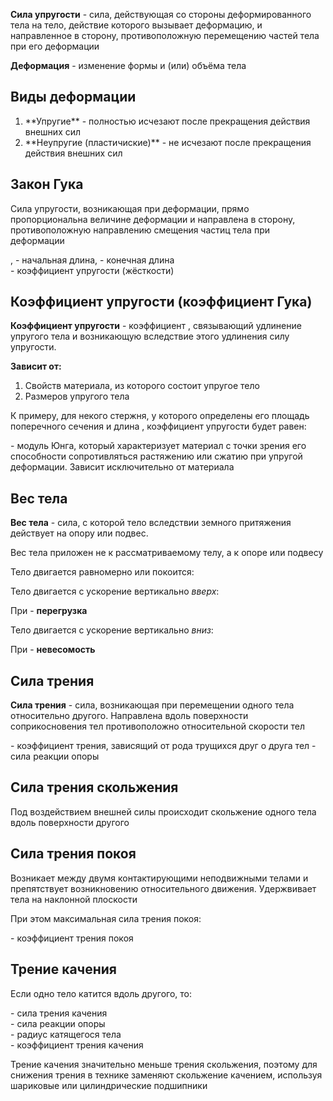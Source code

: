 **Сила упругости** - сила, действующая со стороны деформированного тела на тело, действие которого вызывает деформацию,
и направленное в сторону, противоположную перемещению частей тела при его деформации

**Деформация** - изменение формы и (или) объёма тела

## Виды деформации

<ol>
    <li>
        **Упругие** - полностью исчезают после прекращения действия внешних сил
    </li>
    <li>
        **Неупругие (пластичиские)** - не исчезают после прекращения действия внешних сил
    </li>
</ol>

## Закон Гука

Сила упругости, возникающая при деформации, прямо пропорциональна величине деформации и направлена в сторону,
противоположную направлению смещения частиц тела при деформации

<BlockMath math="
    F_\text{упр}=k|\Delta l|
">

<!-- TODO: График для растяжения и сжатия -->

<p>
    <InlineMath math="\Delta l=l-l_0">,
    <InlineMath math="l_0"> - начальная длина,
    <InlineMath math="l"> - конечная длина <br/>
    <InlineMath math="k"> - коэффициент упругости (жёсткости)
</p>

## Коэффициент упругости (коэффициент Гука)

**Коэффициент упругости** - коэффициент <InlineMath math="k">, связывающий удлинение упругого тела и возникающую вследствие этого удлинения силу упругости.

<BlockMath math="[k]=\frac{\text Н}{\text М}">

**Зависит от:**

<ol>
    <li>Свойств материала, из которого состоит упругое тело</li>
    <li>Размеров упругого тела</li>
</ol>

К примеру, для некого стержня, у которого определены его площадь поперечного сечения <InlineMath math="S">
и длина <InlineMath math="L">, коэффициент упругости будет равен:

<BlockMath math="
    k=\frac{E\cdot S}{L}
">

<p>
    <InlineMath math="E"> - модуль Юнга, который характеризует материал с точки зрения его способности сопротивляться растяжению
    или сжатию при упругой деформации. Зависит исключительно от материала <br/>
</p>

<BlockMath math="[E]=\frac{\text Н}{\text м^2}=\text{Па}">

## Вес тела

**Вес тела** - сила, с которой тело вследствии земного притяжения действует на опору или подвес.

<ExpandableText title="Запомните">
    Вес тела <InlineMath math="P"> приложен не к рассматриваемому телу, а к опоре или подвесу
</ExpandableText>

Тело двигается равномерно или покоится:

<BlockMath math="
    \vec P=m\vec g,\\
    P=mg
">

Тело двигается с ускорение вертикально *вверх*:

<BlockMath math="
    \vec P=m(\vec g - \vec a),\\
    P=m(g+a)
">

При <InlineMath math="a=g, P=2mg"> - **перегрузка**

Тело двигается с ускорение вертикально *вниз*:

<BlockMath math="
    \vec P=m(\vec g - \vec a),\\
    P=m(g-a)
">

При <InlineMath math="a=g, P=0"> - **невесомость**

<!-- TODO: Графики движения вверх и вниз -->

<!-- TODO: силы трения, трения скольжения, трения покоя, трения качение -->

## Сила трения

**Сила трения** - сила, возникающая при перемещении одного тела относительно другого.
Направлена вдоль поверхности соприкосновения тел противоположно относительной скорости тел

<BlockMath math="
    F_\text{тр}=\mu N
">

<p>
    <InlineMath math="\mu"> - коэффициент трения, зависящий от рода трущихся друг о друга тел
    <InlineMath math="N"> - сила реакции опоры
</p>

<!-- TODO: График -->

## Сила трения скольжения

Под воздействием внешней силы <InlineMath math="\vec F"> происходит скольжение
одного тела вдоль поверхности другого

<!-- TODO: График -->

## Сила трения покоя 

Возникает между двумя контактирующими неподвижными телами и препятствует
возникновению относительного движения. Удержвивает тела на наклонной плоскости

<BlockMath math="
    F_\text{тр}=-F
">

При этом максимальная сила трения покоя:

<BlockMath math="
    F_\text{тр}=\mu N
">

<p>
    <InlineMath math="\mu"> - коэффициент трения покоя
</p>

<!-- TODO: График -->

## Трение качения

Если одно тело катится вдоль другого, то:

<BlockMath math="
    F_\text{тр.к.}=\mu _\text{тр.к.}\frac{N}{R}
">

<p>
    <InlineMath math="F_\text{тр.к.}"> - сила трения качения<br/>
    <InlineMath math="N"> - сила реакции опоры<br/>
    <InlineMath math="R"> - радиус катящегося тела<br/>
    <InlineMath math="\mu _\text{тр.к.}"> - коэффициент трения качения
</p>

<ExpandableText>
    Трение качения значительно меньше трения скольжения, поэтому для снижения
    трения в технике заменяют скольжение качением, используя
    шариковые или цилиндрические подшипники
</ExpandableText>
